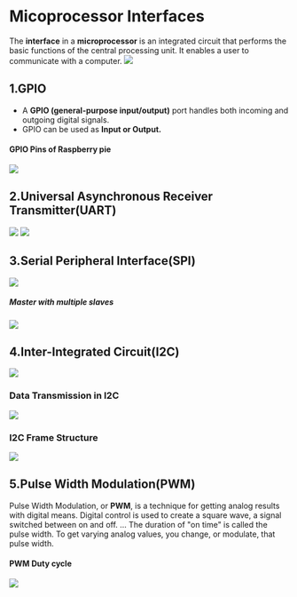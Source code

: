 # Micoprocessor Interfaces
The **interface** in a **microprocessor** is an integrated circuit that performs the basic functions of the central processing unit. It enables a user to communicate with a computer.
[![](https://mermaid.ink/img/eyJjb2RlIjoiZ3JhcGggVERcblx0XG5cdEMoKE1pY3JvcG9jZXNzb3IgSW50ZXJmYWNlKSlcblx0QyAtLT58T25lfCBEW0dQSU8gXVxuICAgICAgQyAtLT58VHdvfCBHW0kyQ11cbiAgICAgIEMgLS0-fFRocmVlfCBIW1NQSV1cbiAgICAgIEMgLS0-fEZvdXJ8IFZbVUFSVF1cbiAgICAgIEMgLS0-fEZpdmV8YVtQV01dXG5cdFx0XHRcdFx0IiwibWVybWFpZCI6eyJ0aGVtZSI6ImRlZmF1bHQifSwidXBkYXRlRWRpdG9yIjpmYWxzZX0)](https://mermaid-js.github.io/mermaid-live-editor/#/edit/eyJjb2RlIjoiZ3JhcGggVERcblx0XG5cdEMoKE1pY3JvcG9jZXNzb3IgSW50ZXJmYWNlKSlcblx0QyAtLT58T25lfCBEW0dQSU8gXVxuICAgICAgQyAtLT58VHdvfCBHW0kyQ11cbiAgICAgIEMgLS0-fFRocmVlfCBIW1NQSV1cbiAgICAgIEMgLS0-fEZvdXJ8IFZbVUFSVF1cbiAgICAgIEMgLS0-fEZpdmV8YVtQV01dXG5cdFx0XHRcdFx0IiwibWVybWFpZCI6eyJ0aGVtZSI6ImRlZmF1bHQifSwidXBkYXRlRWRpdG9yIjpmYWxzZX0)
## 1.GPIO
- A **GPIO (general-purpose input/output)** port handles both incoming and outgoing
digital signals.    
- GPIO can be used as **Input or Output.**

#### GPIO Pins of Raspberry pie
![](https://www.raspberrypi-spy.co.uk/wp-content/uploads/2012/06/Raspberry-Pi-GPIO-Header-with-Photo-702x336.png)

## 2.Universal Asynchronous Receiver Transmitter(UART)
         
         
![](https://www.allaboutcircuits.com/uploads/articles/BBUART_diagram1_2.JPG)
![](https://developer.electricimp.com/sites/default/files/attachments/images/uart/uart3.png)
## 3.Serial Peripheral Interface(SPI)
        
         
![](https://cdn.sparkfun.com/assets/c/7/8/7/d/52ddb2dcce395fed638b4567.png)
##### Master with multiple slaves
![](https://embeddedsystech.files.wordpress.com/2012/05/350px-spi_three_slaves_daisy_chained-svg2.png)

## 4.Inter-Integrated Circuit(I2C)
![](https://kcssol.files.wordpress.com/2019/05/ohhh...-where-and-how-to-see-i2c-lets-focus-on-inter-integrated-circuits-part-i.jpg)
### Data Transmission in I2C
![](https://www.electronicshub.org/wp-content/uploads/2018/02/Basics-of-I2C-Communication-Data-Transfer-Protocol.jpg)
### I2C Frame Structure
![](https://www.researchgate.net/profile/Guillaume_Delbergue/publication/324792444/figure/fig28/AS:631572537565212@1527590035817/A-I2C-frame-structure.png)

## 5.Pulse Width Modulation(PWM)
Pulse Width Modulation, or **PWM**, is a technique for getting analog results with digital means. Digital control is used to create a square wave, a signal switched between on and off. ... The duration of "on time" is called the pulse width. To get varying analog values, you change, or modulate, that pulse width.          
#### PWM Duty cycle
![](https://www.arduino.cc/en/uploads/Tutorial/pwm.gif)
